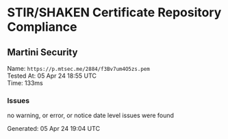 # STIR/SHAKEN Certificate Repository Compliance

## Martini Security

Name: `https://p.mtsec.me/2884/f3Bv7um4O5zs.pem`\
Tested At: 05 Apr 24 18:55 UTC\
Time: 133ms

### Issues

no warning, or error, or notice date level issues were found

Generated: 05 Apr 24 19:04 UTC